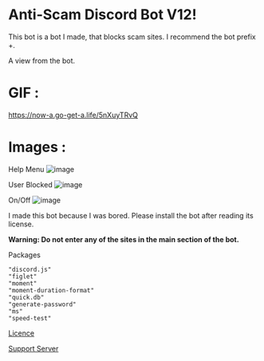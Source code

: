 # Anti-Scam Discord Bot V12!

This bot is a bot I made, that blocks scam sites. I recommend the bot prefix +.

A view from the bot.
# GIF :
https://now-a.go-get-a.life/5nXuyTRvQ

# Images : 
Help Menu
![image](https://user-images.githubusercontent.com/74361674/153769798-74350c9a-eae6-4d48-b7e6-eb85c6c194ad.png)





User Blocked
![image](https://user-images.githubusercontent.com/74361674/153769810-a0f16770-d310-45a5-a4f6-dd32f6573a63.png)








On/Off
![image](https://user-images.githubusercontent.com/74361674/153769818-ec2db0a6-4566-498c-ad6f-7879dfc4ee8b.png)




I made this bot because I was bored. Please install the bot after reading its license.

**Warning: Do not enter any of the sites in the main section of the bot.**

Packages 

    "discord.js"
    "figlet"
    "moment"
    "moment-duration-format"
    "quick.db"
    "generate-password"
    "ms"
    "speed-test"
    
[Licence](https://github.com/Zyrxus11/Anti-Scam-Discord-Bot-V12/blob/main/LICENSE)




[Support Server](https://discord.gg/P946yaXDk4)
